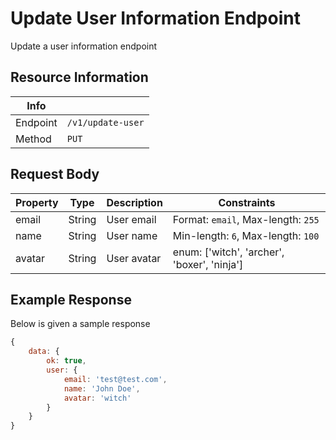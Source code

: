 # Update User Information Endpoint

Update a user information endpoint

## Resource Information

| Info     |                   |
| -------- | ----------------- |
| Endpoint | `/v1/update-user` |
| Method   | `PUT`             |

## Request Body

| Property | Type   | Description | Constraints                                 |
| -------- | ------ | ----------- | ------------------------------------------- |
| email    | String | User email  | Format: `email`, Max-length: `255`          |
| name     | String | User name   | Min-length: `6`, Max-length: `100`          |
| avatar   | String | User avatar | enum: ['witch', 'archer', 'boxer', 'ninja'] |

## Example Response

Below is given a sample response

```javascript
{
    data: {
        ok: true,
        user: {
            email: 'test@test.com',
			name: 'John Doe',
			avatar: 'witch'
        }
	}
}
```
